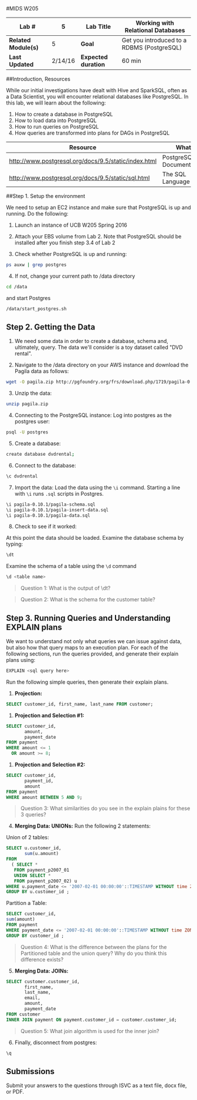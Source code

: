 #MIDS W205

| **Lab #** | 5 | **Lab Title** | Working with Relational Databases |
|---|---|---|---|
| **Related Module(s)** | 5 | **Goal** | Get you introduced to a RDBMS (PostgreSQL) |
| **Last Updated** | 2/14/16 | **Expected duration** | 60 min |


##Introduction, Resources

While our initial investigations have dealt with Hive and SparkSQL, often as a Data Scientist, you will encounter relational databases like PostgreSQL. In this lab, we will learn about the following:

1. How to create a database in PostgreSQL
2. How to load data into PostgreSQL
3. How to run queries on PostgreSQL
4. How queries are transformed into plans for DAGs in PostgreSQL

| Resource | What |
|---|---|
| http://www.postgresql.org/docs/9.5/static/index.html | PostgreSQL Documentation |
| http://www.postgresql.org/docs/9.5/static/sql.html | The SQL Language |


##Step 1. Setup the environment

We need to setup an EC2 instance and make sure that PostgreSQL is up and running. Do the following:

1. Launch an instance of UCB W205 Spring 2016

2. Attach your EBS volume from Lab 2. Note that PostgreSQL should be installed after you finish step 3.4 of Lab 2
  
3. Check whether PostgreSQL is up and running: 
  ```bash
  ps auxw | grep postgres
  ```
  
4. If not, change your current path to /data directory
  ```bash
  cd /data
  ``` 
and start Postgres 
  ```bash
  /data/start_postgres.sh
  ```

## Step 2. Getting the Data
  
1. We need some data in order to create a database, schema and, ultimately, query. The data we'll consider is a toy dataset called "DVD rental".
  
2. Navigate to the /data directory on your AWS instance and download the Pagila data as follows:
  ```bash
  wget -O pagila.zip http://pgfoundry.org/frs/download.php/1719/pagila-0.10.1.zip
  ```

3. Unzip the data: 
  ```bash 
  unzip pagila.zip
  ```

4. Connecting to the PostgreSQL instance:
  Log into postgres as the postgres user: 
  ```bash
  psql -U postgres
  ```

5. Create a database:
  ```bash
  create database dvdrental;
  ```

6. Connect to the database:
  ```bash
  \c dvdrental
  ```

7. Import the data:
Load the data using the `\i` command. Starting a line with `\i` runs `.sql` scripts in Postgres.
  ```bash
  \i pagila-0.10.1/pagila-schema.sql
  \i pagila-0.10.1/pagila-insert-data.sql
  \i pagila-0.10.1/pagila-data.sql
  ```
8. Check to see if it worked:

  At this point the data should be loaded. 
  Examine the database schema by typing:
  ```bash
  \dt
  ```
  
  Examine the schema of a table using the `\d` command
  ```bash
  \d <table name>
  ```

> Question 1: What is the output of \dt?

> Question 2: What is the schema for the customer table?


## Step 3. Running Queries and Understanding EXPLAIN plans

We want to understand not only what queries we can issue against data, but also how that query maps to an execution plan. For each of the following sections, run the queries provided, and generate their explain plans using: 
  ```bash
  EXPLAIN <sql query here>
  ```

Run the following simple queries, then generate their explain plans.

1. **Projection:**

  ```sql
  SELECT customer_id, first_name, last_name FROM customer;
  ```
1. **Projection and Selection #1:**

  ```sql
  SELECT customer_id,
         amount,
         payment_date
  FROM payment
  WHERE amount <= 1
    OR amount >= 8;
  ```
  
1. **Projection and Selection #2:**

  ```sql
  SELECT customer_id,
         payment_id,
         amount
  FROM payment
  WHERE amount BETWEEN 5 AND 9;
  ```
  > Question 3: What similarities do you see in the explain plains for these 3 queries?

4. **Merging Data: UNIONs:**
  Run the following 2 statements: 

  Union of 2 tables:
  ```sql
  SELECT u.customer_id,
         sum(u.amount)
  FROM
    ( SELECT *
     FROM payment_p2007_01
     UNION SELECT *
     FROM payment_p2007_02) u
  WHERE u.payment_date <= '2007-02-01 00:00:00'::TIMESTAMP WITHOUT time ZONE
  GROUP BY u.customer_id ;
  ```
  Partition a Table:
  ```sql
  SELECT customer_id,
  sum(amount)
  FROM payment
  WHERE payment_date <= '2007-02-01 00:00:00'::TIMESTAMP WITHOUT time ZONE
  GROUP BY customer_id ;
  ```
  > Question 4: What is the difference between the plans for the Partitioned table and the union query? Why do you think this difference exists?

5. **Merging Data: JOINs:**
  ```sql
  SELECT customer.customer_id,
         first_name,
         last_name,
         email,
         amount,
         payment_date
  FROM customer
  INNER JOIN payment ON payment.customer_id = customer.customer_id;
  ```
> Question 5: What join algorithm is used for the inner join?

6. Finally, disconnect from postgres:
  ```bash
  \q
  ```

## Submissions

Submit your answers to the questions through ISVC as a text file, docx file, or PDF.
